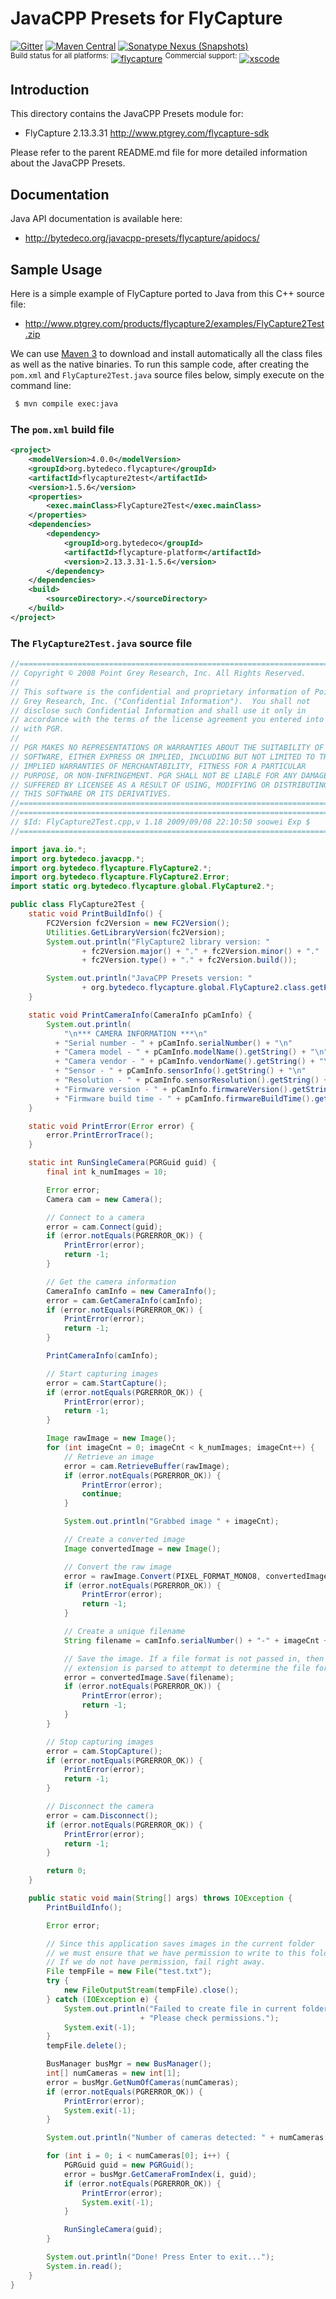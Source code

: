 JavaCPP Presets for FlyCapture
==============================

[![Gitter](https://badges.gitter.im/bytedeco/javacpp.svg)](https://gitter.im/bytedeco/javacpp) [![Maven Central](https://maven-badges.herokuapp.com/maven-central/org.bytedeco/flycapture/badge.svg)](https://maven-badges.herokuapp.com/maven-central/org.bytedeco/flycapture) [![Sonatype Nexus (Snapshots)](https://img.shields.io/nexus/s/https/oss.sonatype.org/org.bytedeco/flycapture.svg)](http://bytedeco.org/builds/)  
<sup>Build status for all platforms:</sup> [![flycapture](https://github.com/bytedeco/javacpp-presets/workflows/flycapture/badge.svg)](https://github.com/bytedeco/javacpp-presets/actions?query=workflow%3Aflycapture)  <sup>Commercial support:</sup> [![xscode](https://img.shields.io/badge/Available%20on-xs%3Acode-blue?style=?style=plastic&logo=appveyor&logo=data:image/png;base64,iVBORw0KGgoAAAANSUhEUgAAAEAAAABACAMAAACdt4HsAAAAGXRFWHRTb2Z0d2FyZQBBZG9iZSBJbWFnZVJlYWR5ccllPAAAAAZQTFRF////////VXz1bAAAAAJ0Uk5T/wDltzBKAAAAlUlEQVR42uzXSwqAMAwE0Mn9L+3Ggtgkk35QwcnSJo9S+yGwM9DCooCbgn4YrJ4CIPUcQF7/XSBbx2TEz4sAZ2q1RAECBAiYBlCtvwN+KiYAlG7UDGj59MViT9hOwEqAhYCtAsUZvL6I6W8c2wcbd+LIWSCHSTeSAAECngN4xxIDSK9f4B9t377Wd7H5Nt7/Xz8eAgwAvesLRjYYPuUAAAAASUVORK5CYII=)](https://xscode.com/bytedeco/javacpp-presets)


Introduction
------------
This directory contains the JavaCPP Presets module for:

 * FlyCapture 2.13.3.31  http://www.ptgrey.com/flycapture-sdk

Please refer to the parent README.md file for more detailed information about the JavaCPP Presets.


Documentation
-------------
Java API documentation is available here:

 * http://bytedeco.org/javacpp-presets/flycapture/apidocs/


Sample Usage
------------
Here is a simple example of FlyCapture ported to Java from this C++ source file:

 * http://www.ptgrey.com/products/flycapture2/examples/FlyCapture2Test.zip

We can use [Maven 3](http://maven.apache.org/) to download and install automatically all the class files as well as the native binaries. To run this sample code, after creating the `pom.xml` and `FlyCapture2Test.java` source files below, simply execute on the command line:
```bash
 $ mvn compile exec:java
```

### The `pom.xml` build file
```xml
<project>
    <modelVersion>4.0.0</modelVersion>
    <groupId>org.bytedeco.flycapture</groupId>
    <artifactId>flycapture2test</artifactId>
    <version>1.5.6</version>
    <properties>
        <exec.mainClass>FlyCapture2Test</exec.mainClass>
    </properties>
    <dependencies>
        <dependency>
            <groupId>org.bytedeco</groupId>
            <artifactId>flycapture-platform</artifactId>
            <version>2.13.3.31-1.5.6</version>
        </dependency>
    </dependencies>
    <build>
        <sourceDirectory>.</sourceDirectory>
    </build>
</project>
```

### The `FlyCapture2Test.java` source file
```java
//=============================================================================
// Copyright © 2008 Point Grey Research, Inc. All Rights Reserved.
//
// This software is the confidential and proprietary information of Point
// Grey Research, Inc. ("Confidential Information").  You shall not
// disclose such Confidential Information and shall use it only in
// accordance with the terms of the license agreement you entered into
// with PGR.
//
// PGR MAKES NO REPRESENTATIONS OR WARRANTIES ABOUT THE SUITABILITY OF THE
// SOFTWARE, EITHER EXPRESS OR IMPLIED, INCLUDING BUT NOT LIMITED TO THE
// IMPLIED WARRANTIES OF MERCHANTABILITY, FITNESS FOR A PARTICULAR
// PURPOSE, OR NON-INFRINGEMENT. PGR SHALL NOT BE LIABLE FOR ANY DAMAGES
// SUFFERED BY LICENSEE AS A RESULT OF USING, MODIFYING OR DISTRIBUTING
// THIS SOFTWARE OR ITS DERIVATIVES.
//=============================================================================
//=============================================================================
// $Id: FlyCapture2Test.cpp,v 1.18 2009/09/08 22:10:50 soowei Exp $
//=============================================================================

import java.io.*;
import org.bytedeco.javacpp.*;
import org.bytedeco.flycapture.FlyCapture2.*;
import org.bytedeco.flycapture.FlyCapture2.Error;
import static org.bytedeco.flycapture.global.FlyCapture2.*;

public class FlyCapture2Test {
    static void PrintBuildInfo() {
        FC2Version fc2Version = new FC2Version();
        Utilities.GetLibraryVersion(fc2Version);
        System.out.println("FlyCapture2 library version: "
                + fc2Version.major() + "." + fc2Version.minor() + "."
                + fc2Version.type() + "." + fc2Version.build());

        System.out.println("JavaCPP Presets version: "
                + org.bytedeco.flycapture.global.FlyCapture2.class.getPackage().getImplementationVersion());
    }

    static void PrintCameraInfo(CameraInfo pCamInfo) {
        System.out.println(
            "\n*** CAMERA INFORMATION ***\n"
          + "Serial number - " + pCamInfo.serialNumber() + "\n"
          + "Camera model - " + pCamInfo.modelName().getString() + "\n"
          + "Camera vendor - " + pCamInfo.vendorName().getString() + "\n"
          + "Sensor - " + pCamInfo.sensorInfo().getString() + "\n"
          + "Resolution - " + pCamInfo.sensorResolution().getString() + "\n"
          + "Firmware version - " + pCamInfo.firmwareVersion().getString() + "\n"
          + "Firmware build time - " + pCamInfo.firmwareBuildTime().getString() + "\n");
    }

    static void PrintError(Error error) {
        error.PrintErrorTrace();
    }

    static int RunSingleCamera(PGRGuid guid) {
        final int k_numImages = 10;

        Error error;
        Camera cam = new Camera();

        // Connect to a camera
        error = cam.Connect(guid);
        if (error.notEquals(PGRERROR_OK)) {
            PrintError(error);
            return -1;
        }

        // Get the camera information
        CameraInfo camInfo = new CameraInfo();
        error = cam.GetCameraInfo(camInfo);
        if (error.notEquals(PGRERROR_OK)) {
            PrintError(error);
            return -1;
        }

        PrintCameraInfo(camInfo);

        // Start capturing images
        error = cam.StartCapture();
        if (error.notEquals(PGRERROR_OK)) {
            PrintError(error);
            return -1;
        }

        Image rawImage = new Image();
        for (int imageCnt = 0; imageCnt < k_numImages; imageCnt++) {
            // Retrieve an image
            error = cam.RetrieveBuffer(rawImage);
            if (error.notEquals(PGRERROR_OK)) {
                PrintError(error);
                continue;
            }

            System.out.println("Grabbed image " + imageCnt);

            // Create a converted image
            Image convertedImage = new Image();

            // Convert the raw image
            error = rawImage.Convert(PIXEL_FORMAT_MONO8, convertedImage);
            if (error.notEquals(PGRERROR_OK)) {
                PrintError(error);
                return -1;
            }

            // Create a unique filename
            String filename = camInfo.serialNumber() + "-" + imageCnt + ".pgm";

            // Save the image. If a file format is not passed in, then the file
            // extension is parsed to attempt to determine the file format.
            error = convertedImage.Save(filename);
            if (error.notEquals(PGRERROR_OK)) {
                PrintError(error);
                return -1;
            }
        }

        // Stop capturing images
        error = cam.StopCapture();
        if (error.notEquals(PGRERROR_OK)) {
            PrintError(error);
            return -1;
        }

        // Disconnect the camera
        error = cam.Disconnect();
        if (error.notEquals(PGRERROR_OK)) {
            PrintError(error);
            return -1;
        }

        return 0;
    }

    public static void main(String[] args) throws IOException {
        PrintBuildInfo();

        Error error;

        // Since this application saves images in the current folder
        // we must ensure that we have permission to write to this folder.
        // If we do not have permission, fail right away.
        File tempFile = new File("test.txt");
        try {
            new FileOutputStream(tempFile).close();
        } catch (IOException e) {
            System.out.println("Failed to create file in current folder.  "
                             + "Please check permissions.");
            System.exit(-1);
        }
        tempFile.delete();

        BusManager busMgr = new BusManager();
        int[] numCameras = new int[1];
        error = busMgr.GetNumOfCameras(numCameras);
        if (error.notEquals(PGRERROR_OK)) {
            PrintError(error);
            System.exit(-1);
        }

        System.out.println("Number of cameras detected: " + numCameras[0]);

        for (int i = 0; i < numCameras[0]; i++) {
            PGRGuid guid = new PGRGuid();
            error = busMgr.GetCameraFromIndex(i, guid);
            if (error.notEquals(PGRERROR_OK)) {
                PrintError(error);
                System.exit(-1);
            }

            RunSingleCamera(guid);
        }

        System.out.println("Done! Press Enter to exit...");
        System.in.read();
    }
}
```
